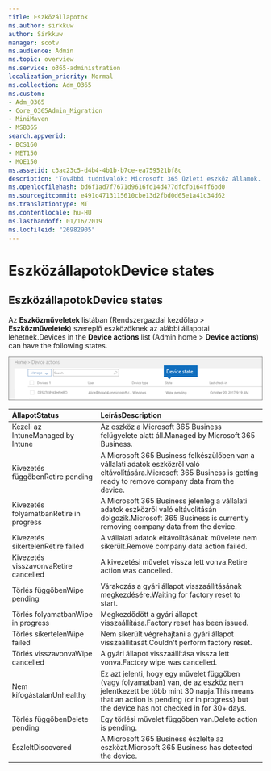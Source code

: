 ```yaml
---
title: Eszközállapotok
ms.author: sirkkuw
author: Sirkkuw
manager: scotv
ms.audience: Admin
ms.topic: overview
ms.service: o365-administration
localization_priority: Normal
ms.collection: Adm_O365
ms.custom:
- Adm_O365
- Core_O365Admin_Migration
- MiniMaven
- MSB365
search.appverid:
- BCS160
- MET150
- MOE150
ms.assetid: c3ac23c5-d4b4-4b1b-b7ce-ea759521bf8c
description: 'További tudnivalók: Microsoft 365 üzleti eszköz államok.'
ms.openlocfilehash: bd6f1ad7f7671d9616fd14d477dfcfb164ff6bd0
ms.sourcegitcommit: e491c4713115610cbe13d2fbd0d65e1a41c34d62
ms.translationtype: MT
ms.contentlocale: hu-HU
ms.lasthandoff: 01/16/2019
ms.locfileid: "26982905"
---
```

# <a name="device-states"></a><span data-ttu-id="ea9d0-103">Eszközállapotok</span><span class="sxs-lookup"><span data-stu-id="ea9d0-103">Device states</span></span>

## <a name="device-states"></a><span data-ttu-id="ea9d0-104">Eszközállapotok</span><span class="sxs-lookup"><span data-stu-id="ea9d0-104">Device states</span></span>

<span data-ttu-id="ea9d0-105">Az **Eszközműveletek** listában (Rendszergazdai kezdőlap \> **Eszközműveletek**) szereplő eszközöknek az alábbi állapotai lehetnek.</span><span class="sxs-lookup"><span data-stu-id="ea9d0-105">Devices in the **Device actions** list (Admin home \> **Device actions**) can have the following states.</span></span>
  
![In the Device actions list, you can see the Devices states.](media/a621c47e-45d9-4e1a-beb9-c03254d40c1d.png)
  
|<span data-ttu-id="ea9d0-107">**Állapot**</span><span class="sxs-lookup"><span data-stu-id="ea9d0-107">**Status**</span></span>|<span data-ttu-id="ea9d0-108">**Leírás**</span><span class="sxs-lookup"><span data-stu-id="ea9d0-108">**Description**</span></span>|
|:-----|:-----|
|<span data-ttu-id="ea9d0-109">Kezeli az Intune</span><span class="sxs-lookup"><span data-stu-id="ea9d0-109">Managed by Intune</span></span>  <br/> |<span data-ttu-id="ea9d0-110">Az eszköz a Microsoft 365 Business felügyelete alatt áll.</span><span class="sxs-lookup"><span data-stu-id="ea9d0-110">Managed by Microsoft 365 Business.</span></span>  <br/> |
|<span data-ttu-id="ea9d0-111">Kivezetés függőben</span><span class="sxs-lookup"><span data-stu-id="ea9d0-111">Retire pending</span></span>  <br/> |<span data-ttu-id="ea9d0-112">A Microsoft 365 Business felkészülőben van a vállalati adatok eszközről való eltávolítására.</span><span class="sxs-lookup"><span data-stu-id="ea9d0-112">Microsoft 365 Business is getting ready to remove company data from the device.</span></span>  <br/> |
|<span data-ttu-id="ea9d0-113">Kivezetés folyamatban</span><span class="sxs-lookup"><span data-stu-id="ea9d0-113">Retire in progress</span></span>  <br/> |<span data-ttu-id="ea9d0-114">A Microsoft 365 Business jelenleg a vállalati adatok eszközről való eltávolításán dolgozik.</span><span class="sxs-lookup"><span data-stu-id="ea9d0-114">Microsoft 365 Business is currently removing company data from the device.</span></span>  <br/> |
|<span data-ttu-id="ea9d0-115">Kivezetés sikertelen</span><span class="sxs-lookup"><span data-stu-id="ea9d0-115">Retire failed</span></span>  <br/> | <span data-ttu-id="ea9d0-116">A vállalati adatok eltávolításának művelete nem sikerült.</span><span class="sxs-lookup"><span data-stu-id="ea9d0-116">Remove company data action failed.</span></span>  <br/> |
|<span data-ttu-id="ea9d0-117">Kivezetés visszavonva</span><span class="sxs-lookup"><span data-stu-id="ea9d0-117">Retire cancelled</span></span>  <br/> |<span data-ttu-id="ea9d0-118">A kivezetési művelet vissza lett vonva.</span><span class="sxs-lookup"><span data-stu-id="ea9d0-118">Retire action was cancelled.</span></span>  <br/> |
|<span data-ttu-id="ea9d0-119">Törlés függőben</span><span class="sxs-lookup"><span data-stu-id="ea9d0-119">Wipe pending</span></span>  <br/> |<span data-ttu-id="ea9d0-120">Várakozás a gyári állapot visszaállításának megkezdésére.</span><span class="sxs-lookup"><span data-stu-id="ea9d0-120">Waiting for factory reset to start.</span></span>  <br/> |
|<span data-ttu-id="ea9d0-121">Törlés folyamatban</span><span class="sxs-lookup"><span data-stu-id="ea9d0-121">Wipe in progress</span></span>  <br/> |<span data-ttu-id="ea9d0-122">Megkezdődött a gyári állapot visszaállítása.</span><span class="sxs-lookup"><span data-stu-id="ea9d0-122">Factory reset has been issued.</span></span>  <br/> |
|<span data-ttu-id="ea9d0-123">Törlés sikertelen</span><span class="sxs-lookup"><span data-stu-id="ea9d0-123">Wipe failed</span></span>  <br/> |<span data-ttu-id="ea9d0-124">Nem sikerült végrehajtani a gyári állapot visszaállítását.</span><span class="sxs-lookup"><span data-stu-id="ea9d0-124">Couldn't perform factory reset.</span></span>  <br/> |
|<span data-ttu-id="ea9d0-125">Törlés visszavonva</span><span class="sxs-lookup"><span data-stu-id="ea9d0-125">Wipe cancelled</span></span>  <br/> |<span data-ttu-id="ea9d0-126">A gyári állapot visszaállítása vissza lett vonva.</span><span class="sxs-lookup"><span data-stu-id="ea9d0-126">Factory wipe was cancelled.</span></span>  <br/> |
|<span data-ttu-id="ea9d0-127">Nem kifogástalan</span><span class="sxs-lookup"><span data-stu-id="ea9d0-127">Unhealthy</span></span>  <br/> |<span data-ttu-id="ea9d0-128">Ez azt jelenti, hogy egy művelet függőben (vagy folyamatban) van, de az eszköz nem jelentkezett be több mint 30 napja.</span><span class="sxs-lookup"><span data-stu-id="ea9d0-128">This means that an action is pending (or in progress) but the device has not checked in for 30+ days.</span></span>  <br/> |
|<span data-ttu-id="ea9d0-129">Törlés függőben</span><span class="sxs-lookup"><span data-stu-id="ea9d0-129">Delete pending</span></span>  <br/> |<span data-ttu-id="ea9d0-130">Egy törlési művelet függőben van.</span><span class="sxs-lookup"><span data-stu-id="ea9d0-130">Delete action is pending.</span></span>  <br/> |
|<span data-ttu-id="ea9d0-131">Észlelt</span><span class="sxs-lookup"><span data-stu-id="ea9d0-131">Discovered</span></span>  <br/> |<span data-ttu-id="ea9d0-132">A Microsoft 365 Business észlelte az eszközt.</span><span class="sxs-lookup"><span data-stu-id="ea9d0-132">Microsoft 365 Business has detected the device.</span></span>  <br/> |
   
